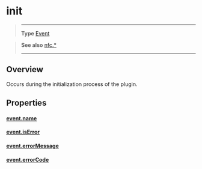 # init

> --------------------- ------------------------------------------------------------------------------------------
> __Type__              [Event](https://docs.coronalabs.com/api/type/Event.html)

> __See also__          [nfc.*](/plugin/nfc/)
> --------------------- ------------------------------------------------------------------------------------------

## Overview

Occurs during the initialization process of the plugin.

## Properties

#### [event.name](/plugin/nfc/event/init/name)

#### [event.isError](/plugin/nfc/event/init/isError)

#### [event.errorMessage](/plugin/nfc/event/init/errorMessage)

#### [event.errorCode](/plugin/nfc/event/init/errorCode)